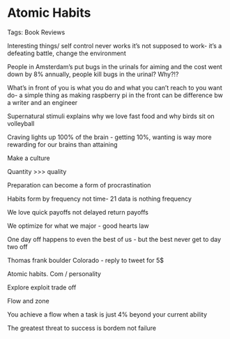 # Atomic Habits

Tags: Book Reviews

Interesting things/ self control never works it’s not supposed to work- it’s a defeating battle, change the environment 

People in Amsterdam’s put bugs in the urinals for aiming and the cost went down by 8% annually, people kill bugs in the urinal? Why?!?

What’s in front of you is what you do and what you can’t reach to you want do- a simple thing as making raspberry pi in the front can be difference bw a writer and an engineer 

Supernatural stimuli explains why we love fast food and why birds sit on volleyball 

Craving lights up 100% of the brain - getting 10%, wanting is way more rewarding for our brains than attaining 

Make a culture 

Quantity >>> quality 

Preparation can become a form of procrastination 

Habits form by frequency not time- 21 data is nothing frequency 

We love quick payoffs not delayed return payoffs

We optimize for what we major - good hearts law

One day off happens to even the best of us - but the best never get to day two off

Thomas frank boulder Colorado - reply to tweet for 5$

Atomic habits. Com / personality

Explore exploit trade off 

Flow and zone 

You achieve a flow when a task is just 4% beyond your current ability

The greatest threat to success is bordem not failure